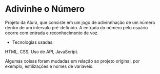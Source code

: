 # Adivinhe o Número

Projeto da Alura, que consiste em um jogo de adivinnhação de um número dentro de um intervalo pré-definido. A entrada do número pelo usuário ocorre com entrada e reconhecimento de voz.

- Tecnologias usadas: 

HTML,
CSS,
Uso de API,
JavaScript.

Algumas coisas foram mudadas em relação ao projeto original, por exemplo, estilizações e nomes de variáveis.
